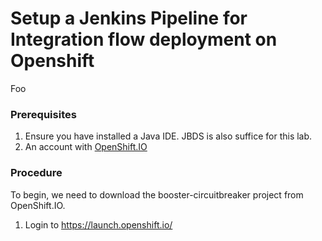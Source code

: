 # Setup a Jenkins Pipeline for Integration flow deployment on Openshift

Foo

### Prerequisites

1. Ensure you have installed a Java IDE.  JBDS is also suffice for this lab.
2. An account with [OpenShift.IO](https://launch.openshift.io/)

### Procedure

To begin, we need to download the booster-circuitbreaker project from OpenShift.IO.

1. Login to https://launch.openshift.io/
